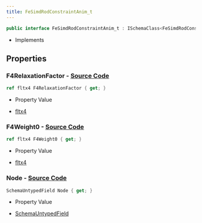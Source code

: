 ```yaml
---
title: FeSimdRodConstraintAnim_t
---
```


```csharp
public interface FeSimdRodConstraintAnim_t : ISchemaClass<FeSimdRodConstraintAnim_t>, ISchemaField, ISchemaClass, INativeHandle
```

- Implements

## Properties

### **F4RelaxationFactor** - [Source Code](https://github.com/swiftly-solution/swiftlys2/blob/main/managed/src/SwiftlyS2.Generated/Schemas/Interfaces/FeSimdRodConstraintAnim_t.cs#L21)

```csharp
ref fltx4 F4RelaxationFactor { get; }
```

- Property Value

- [fltx4](/docs/api/shared/natives/fltx4)

### **F4Weight0** - [Source Code](https://github.com/swiftly-solution/swiftlys2/blob/main/managed/src/SwiftlyS2.Generated/Schemas/Interfaces/FeSimdRodConstraintAnim_t.cs#L19)

```csharp
ref fltx4 F4Weight0 { get; }
```

- Property Value

- [fltx4](/docs/api/shared/natives/fltx4)

### **Node** - [Source Code](https://github.com/swiftly-solution/swiftlys2/blob/main/managed/src/SwiftlyS2.Generated/Schemas/Interfaces/FeSimdRodConstraintAnim_t.cs#L17)

```csharp
SchemaUntypedField Node { get; }
```

- Property Value

- [SchemaUntypedField](/docs/api/shared/schemas/schemauntypedfield)

